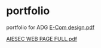 # portfolio
portfolio for ADG
[E-Com design.pdf](https://github.com/anishxa/portfolio/files/7994522/E-Com.design.pdf)

[AIESEC WEB PAGE FULL.pdf](https://github.com/anishxa/portfolio/files/7994543/AIESEC.WEB.PAGE.FULL.pdf)
